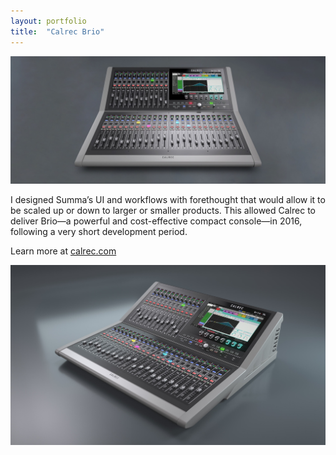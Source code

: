 ```yaml
---
layout: portfolio
title:  "Calrec Brio"
---
```


<div class="post-image"><img src="/assets/images/portfolio-calrec-brio.jpg"></div>

I designed Summa’s UI and workflows with forethought that would allow it to be scaled up or down to larger or smaller products. This allowed Calrec to deliver Brio—a powerful and cost-effective compact console—in 2016, following a very short development period.

Learn more at [calrec.com](calrec.com)


<div class="post-image"><img src="/assets/images/portfolio-calrec-brio-angle.jpg"></div>
